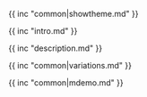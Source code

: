 {{ inc "common|showtheme.md" }}

{{ inc "intro.md" }}

{{ inc "description.md" }}

{{ inc "common|variations.md" }}

{{ inc "common|mdemo.md" }}



